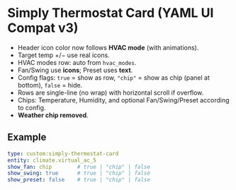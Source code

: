 # Simply Thermostat Card (YAML UI Compat v3)

- Header icon color now follows **HVAC mode** (with animations).
- Target temp +/− use real icons.
- HVAC modes row: auto from `hvac_modes`.
- Fan/Swing use **icons**; Preset uses **text**.
- Config flags: `true` = show as row, `"chip"` = show as chip (panel at bottom), `false` = hide.
- Rows are single-line (no wrap) with horizontal scroll if overflow.
- Chips: Temperature, Humidity, and optional Fan/Swing/Preset according to config.
- **Weather chip removed**.

## Example
```yaml
type: custom:simply-thermostat-card
entity: climate.virtual_ac_5
show_fan: chip        # true | "chip" | false
show_swing: true      # true | "chip" | false
show_preset: false    # true | "chip" | false
```
